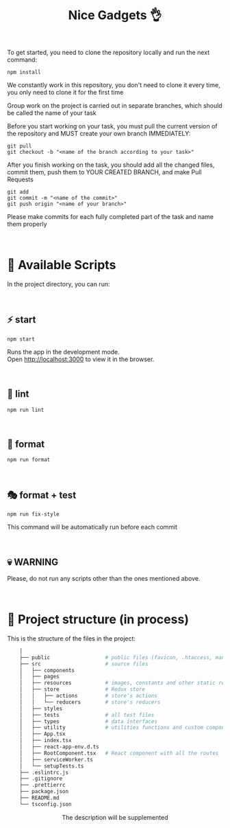 <h1 align="center">Nice Gadgets 👌</h1>

<br />

To get started, you need to clone the repository locally and run the next command:

```
npm install
```

We constantly work in this repository, you don't need to clone it every time, you only need to clone it for the first time

Group work on the project is carried out in separate branches, which should be called the name of your task

Before you start working on your task, you must pull the current version of the repository and MUST create your own branch IMMEDIATELY:

```
git pull
git checkout -b "<name of the branch according to your task>"
```

After you finish working on the task, you should add all the changed files, commit them, push them to YOUR CREATED BRANCH, and make Pull Requests

```
git add
git commit -m "<name of the commit>"
git push origin "<name of your branch>"
```

Please make commits for each fully completed part of the task and name them properly

<br />

# 🚀 Available Scripts

In the project directory, you can run:

<br />

## ⚡️ start

```
npm start
```

Runs the app in the development mode.\
Open [http://localhost:3000](http://localhost:3000) to view it in the browser.

<br />

## 🧶 lint

```
npm run lint
```

<br />

## 🎯 format

```
npm run format
```

<br />

## 🎭 format + test

```
npm run fix-style
```

This command will be automatically run before each commit

<br />

## 💀 WARNING

Please, do not run any scripts other than the ones mentioned above.

<br />

# 🧬 Project structure (in process)

This is the structure of the files in the project:

```sh
    │
    ├── public                  # public files (favicon, .htaccess, manifest, ...)
    ├── src                     # source files
    │   ├── components
    │   ├── pages
    │   ├── resources           # images, constants and other static resources
    │   ├── store               # Redux store
    │   │   ├── actions         # store's actions
    │   │   └── reducers        # store's reducers
    │   ├── styles
    │   ├── tests               # all test files
    │   ├── types               # data interfaces
    │   ├── utility             # utilities functions and custom components
    │   ├── App.tsx
    │   ├── index.tsx
    │   ├── react-app-env.d.ts
    │   ├── RootComponent.tsx   # React component with all the routes
    │   ├── serviceWorker.ts
    │   └── setupTests.ts
    ├── .eslintrc.js
    ├── .gitignore
    ├── .prettierrc
    ├── package.json
    ├── README.md
    └── tsconfig.json
```

<p align="center">The description will be supplemented</p>
